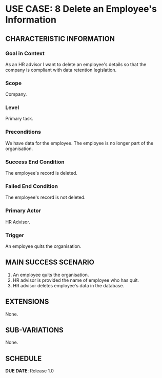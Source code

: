 # USE CASE: 8 Delete an Employee's Information

## CHARACTERISTIC INFORMATION

### Goal in Context

As an HR advisor I want to delete an employee's details so that the company is compliant with data retention legislation.

### Scope

Company.

### Level

Primary task.

### Preconditions

We have data for the employee. The employee is no longer part of the organisation.

### Success End Condition

The employee's record is deleted.

### Failed End Condition

The employee's record is not deleted.

### Primary Actor

HR Advisor.

### Trigger

An employee quits the organisation.

## MAIN SUCCESS SCENARIO

1. An employee quits the organisation.
3. HR advisor is provided the name of employee who has quit.
4. HR advisor deletes employee's data in the database.

## EXTENSIONS

None.

## SUB-VARIATIONS

None.

## SCHEDULE

**DUE DATE**: Release 1.0
